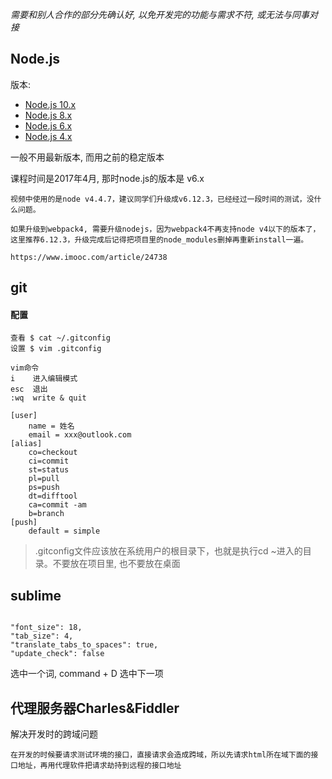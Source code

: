 *需要和别人合作的部分先确认好, 以免开发完的功能与需求不符, 或无法与同事对接*  



## Node.js

版本: 

- [Node.js 10.x](https://nodejs.org/dist/latest-v10.x/)
- [Node.js 8.x](https://nodejs.org/dist/latest-v8.x/)
- [Node.js 6.x](https://nodejs.org/dist/latest-v6.x/)
- [Node.js 4.x](https://nodejs.org/dist/latest-v4.x/)

一般不用最新版本, 而用之前的稳定版本

课程时间是2017年4月, 那时node.js的版本是 v6.x 

```
视频中使用的是node v4.4.7，建议同学们升级成v6.12.3，已经经过一段时间的测试，没什么问题。
```

```
如果升级到webpack4, 需要升级nodejs，因为webpack4不再支持node v4以下的版本了，这里推荐6.12.3，升级完成后记得把项目里的node_modules删掉再重新install一遍。

https://www.imooc.com/article/24738
```



## git

#### 配置

```
查看 $ cat ~/.gitconfig
设置 $ vim .gitconfig

vim命令  
i    进入编辑模式 
esc  退出
:wq  write & quit

[user]
	name = 姓名
	email = xxx@outlook.com
[alias]
	co=checkout
	ci=commit
	st=status
	pl=pull
	ps=push
	dt=difftool
	ca=commit -am
	b=branch
[push]
	default = simple
```



> .gitconfig文件应该放在系统用户的根目录下，也就是执行cd ~进入的目录。不要放在项目里, 也不要放在桌面



## sublime

```

"font_size": 18,
"tab_size": 4,
"translate_tabs_to_spaces": true,
"update_check": false
```



选中一个词, command + D 选中下一项



## 代理服务器Charles&Fiddler

解决开发时的跨域问题

```
在开发的时候要请求测试环境的接口，直接请求会造成跨域，所以先请求html所在域下面的接口地址，再用代理软件把请求劫持到远程的接口地址
```

